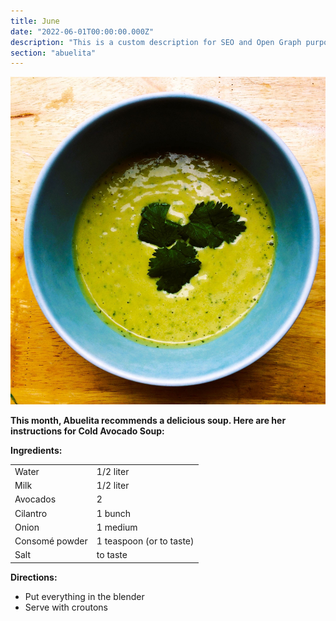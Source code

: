 ```yaml
---
title: June
date: "2022-06-01T00:00:00.000Z"
description: "This is a custom description for SEO and Open Graph purposes, rather than the default generated excerpt. Simply add a description field to the frontmatter."
section: "abuelita"
---
```


![PostImg](../images/jun22.jpg)

**This month, Abuelita recommends a delicious soup. Here are her instructions for Cold Avocado Soup:**

**Ingredients:**

|  |  |
| ----------- | ----------- |
| Water       | 1/2 liter |
| Milk        | 1/2 liter |
| Avocados    | 2         |
| Cilantro    | 1 bunch   |
| Onion       | 1 medium  |
| Consomé powder | 1 teaspoon (or to taste)|
| Salt        | to taste  |

**Directions:**

- Put everything in the blender
- Serve with croutons
